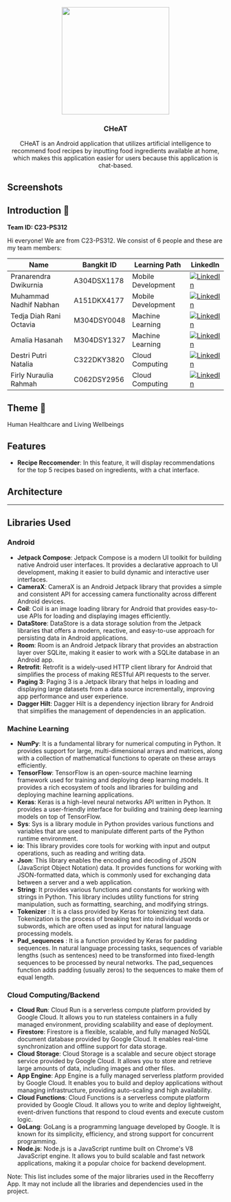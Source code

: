 <div align="center">
	<img src="https://drive.google.com/file/d/1rLsKu4uADtIYU90fXRMVaDvfw5MQXkZN/view?usp=sharing" width="250" />
	<h3 align="center">CHeAT</h3>
	<p align="center">
		CHeAT is an Android application that utilizes artificial intelligence to recommend food recipes by inputting food ingredients available at home, which makes this application easier for users because this application is chat-based.
		<br />
		<!-- <a href="#how-to-use-the-app-"><strong>How to Use The App »</strong></a> -->
	</p>
</div>

## Screenshots
<!-- <--<div>
	<img src="" width="200" />
	<img src="" width="200" />
	<img src="" width="200" />
	<img src="" width="200" />
</div>--> 

## Introduction 👋
**Team ID: C23-PS312**

Hi everyone! We are from C23-PS312. We consist of 6 people and these are my team members:

|Name|Bangkit ID|Learning Path|LinkedIn
|--|--|--|--
|Pranarendra Dwikurnia|A304DSX1178|Mobile Development|[![LinkedIn](https://img.shields.io/badge/linkedin-%230077B5.svg?style=for-the-badge&logo=linkedin&logoColor=white)](https://www.linkedin.com/in/pranarendra08/)|
|Muhammad Nadhif Nabhan|A151DKX4177|Mobile Development|[![LinkedIn](https://img.shields.io/badge/linkedin-%230077B5.svg?style=for-the-badge&logo=linkedin&logoColor=white)](https://www.linkedin.com/in/muhammad-nadhif-nabhan-651972198/)|
|Tedja Diah Rani Octavia|M304DSY0048|Machine Learning|[![LinkedIn](https://img.shields.io/badge/linkedin-%230077B5.svg?style=for-the-badge&logo=linkedin&logoColor=white)](https://www.linkedin.com/in/tedjadiahrani/)|
|Amalia Hasanah|M304DSY1327|Machine Learning|[![LinkedIn](https://img.shields.io/badge/linkedin-%230077B5.svg?style=for-the-badge&logo=linkedin&logoColor=white)](https://www.linkedin.com/in/amalia-hasanah-233a161a2/)|
|Destri Putri Natalia|C322DKY3820|Cloud Computing|[![LinkedIn](https://img.shields.io/badge/linkedin-%230077B5.svg?style=for-the-badge&logo=linkedin&logoColor=white)](https://www.linkedin.com/in/destri-putri-natalia-50a10a21b/)|
|Firly Nuraulia Rahmah|C062DSY2956|Cloud Computing|[![LinkedIn](https://img.shields.io/badge/linkedin-%230077B5.svg?style=for-the-badge&logo=linkedin&logoColor=white)](https://www.linkedin.com/in/firlynuraulia/)|

## Theme 🌾
Human Healthcare and Living Wellbeings



## Features
- **Recipe Reccomender**: In this feature, it will display recommendations for the top 5 recipes based on ingredients, with a chat interface.


## Architecture
--------------------------------------------------------------------------------------------------------------------------------------------------------------------------------

## Libraries Used
### Android
- **Jetpack Compose**: Jetpack Compose is a modern UI toolkit for building native Android user interfaces. It provides a declarative approach to UI development, making it easier to build dynamic and interactive user interfaces.
- **CameraX**: CameraX is an Android Jetpack library that provides a simple and consistent API for accessing camera functionality across different Android devices.
- **Coil**: Coil is an image loading library for Android that provides easy-to-use APIs for loading and displaying images efficiently.
- **DataStore**: DataStore is a data storage solution from the Jetpack libraries that offers a modern, reactive, and easy-to-use approach for persisting data in Android applications.
- **Room**: Room is an Android Jetpack library that provides an abstraction layer over SQLite, making it easier to work with a SQLite database in an Android app.
- **Retrofit**: Retrofit is a widely-used HTTP client library for Android that simplifies the process of making RESTful API requests to the server.
- **Paging 3**: Paging 3 is a Jetpack library that helps in loading and displaying large datasets from a data source incrementally, improving app performance and user experience.
- **Dagger Hilt**: Dagger Hilt is a dependency injection library for Android that simplifies the management of dependencies in an application.

### Machine Learning
- **NumPy**: It is a fundamental library for numerical computing in Python. It provides support for large, multi-dimensional arrays and matrices, along with a collection of mathematical functions to operate on these arrays efficiently.
- **TensorFlow**: TensorFlow is an open-source machine learning framework used for training and deploying deep learning models. It provides a rich ecosystem of tools and libraries for building and deploying machine learning applications.
- **Keras**: Keras is a high-level neural networks API written in Python. It provides a user-friendly interface for building and training deep learning models on top of TensorFlow.
- **Sys**: Sys is a library module in Python provides various functions and variables that are used to manipulate different parts of the Python runtime environment.
- **io**: This library provides core tools for working with input and output operations, such as reading and writing data.
- **Json**: This library enables the encoding and decoding of JSON (JavaScript Object Notation) data. It provides functions for working with JSON-formatted data, which is commonly used for exchanging data between a server and a web application.
- **String**: It provides various functions and constants for working with strings in Python. This library includes utility functions for string manipulation, such as formatting, searching, and modifying strings.
- **Tokenizer** : It is a class provided by Keras for tokenizing text data. Tokenization is the process of breaking text into individual words or subwords, which are often used as input for natural language processing models.
- **Pad_sequences** : It is a function provided by Keras for padding sequences. In natural language processing tasks, sequences of variable lengths (such as sentences) need to be transformed into fixed-length sequences to be processed by neural networks. The pad_sequences function adds padding (usually zeros) to the sequences to make them of equal length.
 

### Cloud Computing/Backend
- **Cloud Run**: Cloud Run is a serverless compute platform provided by Google Cloud. It allows you to run stateless containers in a fully managed environment, providing scalability and ease of deployment.
- **Firestore**: Firestore is a flexible, scalable, and fully managed NoSQL document database provided by Google Cloud. It enables real-time synchronization and offline support for data storage.
- **Cloud Storage**: Cloud Storage is a scalable and secure object storage service provided by Google Cloud. It allows you to store and retrieve large amounts of data, including images and other files.
- **App Engine**: App Engine is a fully managed serverless platform provided by Google Cloud. It enables you to build and deploy applications without managing infrastructure, providing auto-scaling and high availability.
- **Cloud Functions**: Cloud Functions is a serverless compute platform provided by Google Cloud. It allows you to write and deploy lightweight, event-driven functions that respond to cloud events and execute custom logic.
- **GoLang**: GoLang is a programming language developed by Google. It is known for its simplicity, efficiency, and strong support for concurrent programming.
- **Node.js**: Node.js is a JavaScript runtime built on Chrome's V8 JavaScript engine. It allows you to build scalable and fast network applications, making it a popular choice for backend development.

Note: This list includes some of the major libraries used in the Recofferry App. It may not include all the libraries and dependencies used in the project.


